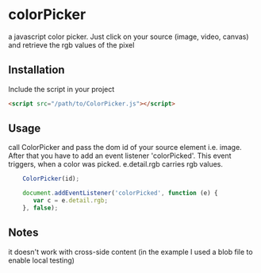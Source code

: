 # colorPicker
a javascript color picker. 
Just click on your source (image, video, canvas) and retrieve the rgb values of the pixel

## Installation

Include the script in your project

```html
<script src="/path/to/ColorPicker.js"></script>
```

## Usage

call ColorPicker and pass the dom id of your source element i.e. image. After that you have to add an event listener 'colorPicked'. This event triggers, when a color was picked.
e.detail.rgb carries rgb values.

```javascript
    ColorPicker(id);

    document.addEventListener('colorPicked', function (e) {
       var c = e.detail.rgb;
    }, false);
```

## Notes

it doesn't work with cross-side content (in the example I used a blob file to enable local testing)

